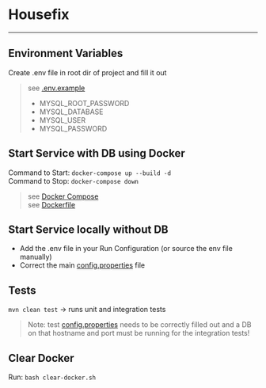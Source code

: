# Housefix

___

## Environment Variables
Create .env file in root dir of project and fill it out
> see [.env.example](./.env.example)
> - MYSQL_ROOT_PASSWORD
> - MYSQL_DATABASE
> - MYSQL_USER
> - MYSQL_PASSWORD

## Start Service with DB using Docker
Command to Start: `docker-compose up --build -d`\
Command to Stop: `docker-compose down`
> see [Docker Compose](./docker-compose.yml)\
> see [Dockerfile](./Dockerfile)

## Start Service locally without DB
- Add the .env file in your Run Configuration (or source the env file manually)
- Correct the main [config.properties](src/main/resources/config.properties) file

## Tests
`mvn clean test` -> runs unit and integration tests
> Note: test [config.properties](src/test/resources/config.properties) needs to be correctly filled out and a DB on that hostname and port must be running for the integration tests!

## Clear Docker
Run: `bash clear-docker.sh`
